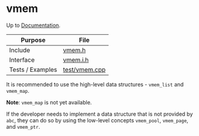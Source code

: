 # vmem

Up to [Documentation](../README.md).

Purpose          | File
---------------- | ----
Include          | [vmem.h](../../src/vmem.h)
Interface        | [vmem.i.h](../../src/i/vmem.i.h)
Tests / Examples | [test/vmem.cpp](../../test/vmem.cpp)

It is recommended to use the high-level data structures - `vmem_list` and `vmem_map`.

__Note__: `vmem_map` is not yet available.

If the developer needs to implement a data structure that is not provided by `abc`, they can do so by using the low-level concepts `vmem_pool`, `vmem_page`, and `vmem_ptr`.
